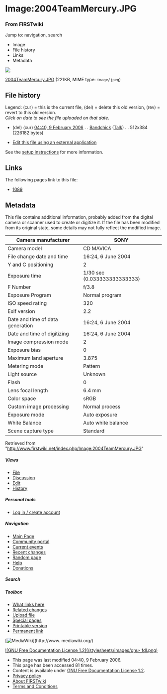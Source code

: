 

# Image:2004TeamMercury.JPG

### From FIRSTwiki

Jump to: navigation, search

  * Image
  * File history
  * Links
  * Metadata

![](/media/9/9b/2004TeamMercury.JPG)

[2004TeamMercury.JPG](/media/9/9b/2004TeamMercury.JPG "2004TeamMercury.JPG" )
(221KB, MIME type: `image/jpeg`)

## File history

Legend: (cur) = this is the current file, (del) = delete this old version,
(rev) = revert to this old version.  
_Click on date to see the file uploaded on that date_.

  * (del) (cur) [04:40, 9 February 2006](/media/9/9b/2004TeamMercury.JPG "/media/9/9b/2004TeamMercury.JPG" ) . . [Bandchick](/index.php?title=User:Bandchick&action=edit "User:Bandchick" ) ([Talk](/index.php?title=User_talk:Bandchick&action=edit "User talk:Bandchick" )) . . 512x384 (226182 bytes)
  

  * [Edit this file using an external application](/index.php?title=Image:2004TeamMercury.JPG&action=edit&externaledit=true&mode=file "Image:2004TeamMercury.JPG" )

See the [setup
instructions](http://meta.wikimedia.org/wiki/Help:External_editors
"http://meta.wikimedia.org/wiki/Help:External_editors" ) for more information.

## Links

The following pages link to this file:

  * [1089](/index.php/1089 "1089" )

## Metadata

This file contains additional information, probably added from the digital
camera or scanner used to create or digitize it. If the file has been modified
from its original state, some details may not fully reflect the modified
image.

Camera manufacturer |  SONY  
---|---  
Camera model |  CD MAVICA  
File change date and time |  16:24, 6 June 2004  
Y and C positioning |  2  
Exposure time |  1/30 sec (0.033333333333333)  
F Number |  f/3.8  
Exposure Program |  Normal program  
ISO speed rating |  320  
Exif version |  2.2  
Date and time of data generation |  16:24, 6 June 2004  
Date and time of digitizing |  16:24, 6 June 2004  
Image compression mode |  2  
Exposure bias |  0  
Maximum land aperture |  3.875  
Metering mode |  Pattern  
Light source |  Unknown  
Flash |  0  
Lens focal length |  6.4 mm  
Color space |  sRGB  
Custom image processing |  Normal process  
Exposure mode |  Auto exposure  
White Balance |  Auto white balance  
Scene capture type |  Standard  
  
Retrieved from
"<http://www.firstwiki.net/index.php/Image:2004TeamMercury.JPG>"

##### Views

  * [File](/index.php/Image:2004TeamMercury.JPG)
  * [Discussion](/index.php?title=Image_talk:2004TeamMercury.JPG&action=edit)
  * [Edit](/index.php?title=Image:2004TeamMercury.JPG&action=edit)
  * [History](/index.php?title=Image:2004TeamMercury.JPG&action=history)

##### Personal tools

  * [Log in / create account](/index.php?title=Special:Userlogin&returnto=Image:2004TeamMercury.JPG)

[](/index.php/Main_Page "Main Page" )

##### Navigation

  * [Main Page](/index.php/Main_Page)
  * [Community portal](/index.php/FIRSTwiki:Community_portal)
  * [Current events](/index.php/Current_events)
  * [Recent changes](/index.php/Special:Recentchanges)
  * [Random page](/index.php/Special:Random)
  * [Help](/index.php/FIRSTwiki:Help)
  * [Donations](/index.php/FIRSTwiki:Site_support)

##### Search



##### Toolbox

  * [What links here](/index.php/Special:Whatlinkshere/Image:2004TeamMercury.JPG)
  * [Related changes](/index.php/Special:Recentchangeslinked/Image:2004TeamMercury.JPG)
  * [Upload file](/index.php/Special:Upload)
  * [Special pages](/index.php/Special:Specialpages)
  * [Printable version](/index.php?title=Image:2004TeamMercury.JPG&printable=yes)
  * [Permanent link](/index.php?title=Image:2004TeamMercury.JPG&oldid=43365)

[![MediaWiki](/skins/common/images/poweredby_mediawiki_88x31.png)](http://www.
mediawiki.org/)

[![GNU Free Documentation License 1.2](/stylesheets/images/gnu-
fdl.png)](http://www.gnu.org/copyleft/fdl.html)

  * This page was last modified 04:40, 9 February 2006.
  * This page has been accessed 81 times.
  * Content is available under [GNU Free Documentation License 1.2](http://www.gnu.org/copyleft/fdl.html "http://www.gnu.org/copyleft/fdl.html" ).
  * [Privacy policy](/index.php/FIRSTwiki:Privacy_policy "FIRSTwiki:Privacy policy" )
  * [About FIRSTwiki](/index.php/FIRSTwiki:About "FIRSTwiki:About" )
  * [Terms and Conditions](/index.php/FIRSTwiki:Terms_and_conditions "FIRSTwiki:Terms and conditions" )

